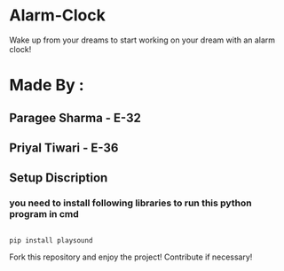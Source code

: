 # Alarm-Clock
Wake up from your dreams to start working on your dream with an alarm clock!

# Made By : 
## Paragee Sharma - E-32
## Priyal Tiwari - E-36

## Setup Discription 
### you need to install following libraries to run this python program in cmd
```

pip install playsound

```

Fork this repository and enjoy the project! Contribute if necessary!
